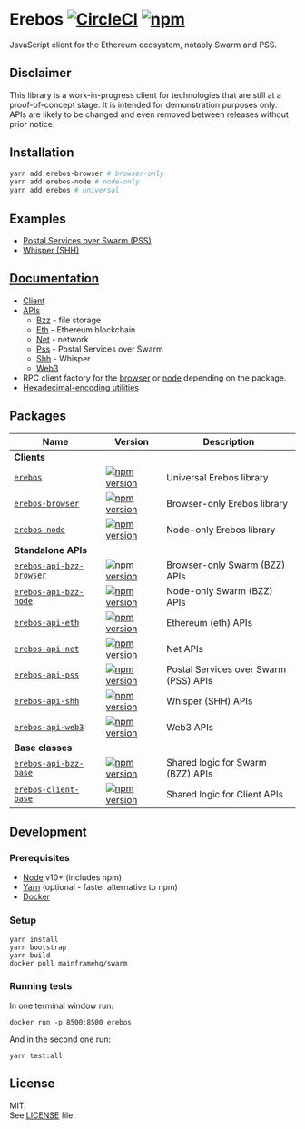 # Erebos [![CircleCI](https://img.shields.io/circleci/project/github/RedSparr0w/node-csgo-parser.svg)](https://circleci.com/gh/MainframeHQ/erebos) [![npm](https://img.shields.io/npm/v/erebos.svg)](https://www.npmjs.com/package/erebos)



JavaScript client for the Ethereum ecosystem, notably Swarm and PSS.

## Disclaimer

This library is a work-in-progress client for technologies that are still at
a proof-of-concept stage. It is intended for demonstration purposes only.\
APIs are likely to be changed and even removed between releases without prior notice.

## Installation

```sh
yarn add erebos-browser # browser-only
yarn add erebos-node # node-only
yarn add erebos # universal
```

## Examples

* [Postal Services over Swarm (PSS)](examples/pss.js)
* [Whisper (SHH)](examples/shh.js)

## [Documentation](docs/)

* [Client](docs/client.md)
* [APIs](docs/api.md)
  * [Bzz](docs/api-bzz.md) - file storage
  * [Eth](docs/api-eth.md) - Ethereum blockchain
  * [Net](docs/api-net.md) - network
  * [Pss](docs/api-pss.md) - Postal Services over Swarm
  * [Shh](docs/api-shh.md) - Whisper
  * [Web3](docs/api-web3.md)
* RPC client factory for the [browser](https://github.com/MainframeHQ/js-tools/tree/master/packages/rpc-browser#rpc-browser) or [node](https://github.com/MainframeHQ/js-tools/tree/master/packages/rpc-node#rpc-node) depending on the package.
* [Hexadecimal-encoding utilities](https://github.com/MainframeHQ/js-tools/tree/master/packages/utils-hex#utils-hex)

## Packages

| Name | Version | Description |
| ---- | ------- | ----------- |
| **Clients**
| [`erebos`](/packages/erebos) | [![npm version](https://img.shields.io/npm/v/erebos.svg)](https://www.npmjs.com/package/erebos) | Universal Erebos library
| [`erebos-browser`](/packages/erebos-browser) | [![npm version](https://img.shields.io/npm/v/erebos-browser.svg)](https://www.npmjs.com/package/erebos-browser) | Browser-only Erebos library
| [`erebos-node`](/packages/erebos-node) | [![npm version](https://img.shields.io/npm/v/erebos-node.svg)](https://www.npmjs.com/package/erebos-node) | Node-only Erebos library
| **Standalone APIs**
| [`erebos-api-bzz-browser`](/packages/erebos-api-bzz-browser) | [![npm version](https://img.shields.io/npm/v/erebos-api-bzz-browser.svg)](https://www.npmjs.com/package/erebos-api-bzz-browser) | Browser-only Swarm (BZZ) APIs
| [`erebos-api-bzz-node`](/packages/erebos-api-bzz-node) | [![npm version](https://img.shields.io/npm/v/erebos-api-bzz-node.svg)](https://www.npmjs.com/package/erebos-api-bzz-node) | Node-only Swarm (BZZ) APIs
| [`erebos-api-eth`](/packages/erebos-api-eth) | [![npm version](https://img.shields.io/npm/v/erebos-api-eth.svg)](https://www.npmjs.com/package/erebos-api-eth) | Ethereum (eth) APIs
| [`erebos-api-net`](/packages/erebos-api-net) | [![npm version](https://img.shields.io/npm/v/erebos-api-net.svg)](https://www.npmjs.com/package/erebos-api-net) | Net APIs
| [`erebos-api-pss`](/packages/erebos-api-pss) | [![npm version](https://img.shields.io/npm/v/erebos-api-pss.svg)](https://www.npmjs.com/package/erebos-api-pss) | Postal Services over Swarm (PSS) APIs
| [`erebos-api-shh`](/packages/erebos-api-shh) | [![npm version](https://img.shields.io/npm/v/erebos-api-shh.svg)](https://www.npmjs.com/package/erebos-api-shh) | Whisper (SHH) APIs
| [`erebos-api-web3`](/packages/erebos-api-web3) | [![npm version](https://img.shields.io/npm/v/erebos-api-web3.svg)](https://www.npmjs.com/package/erebos-api-eth) | Web3 APIs
| **Base classes**
| [`erebos-api-bzz-base`](/packages/erebos-api-bzz-base) | [![npm version](https://img.shields.io/npm/v/erebos-api-bzz-base.svg)](https://www.npmjs.com/package/erebos-api-bzz-base) | Shared logic for Swarm (BZZ) APIs
| [`erebos-client-base`](/packages/erebos-client-base) | [![npm version](https://img.shields.io/npm/v/erebos-client-base.svg)](https://www.npmjs.com/package/erebos-client-base) | Shared logic for Client APIs

## Development

### Prerequisites

* [Node](https://nodejs.org/en/) v10+ (includes npm)
* [Yarn](https://yarnpkg.com/lang/en/) (optional - faster alternative to npm)
* [Docker](https://www.docker.com/community-edition)

### Setup

```
yarn install
yarn bootstrap
yarn build
docker pull mainframehq/swarm
```

### Running tests

In one terminal window run:

```
docker run -p 8500:8500 erebos
```

And in the second one run:

```
yarn test:all
```

## License

MIT.\
See [LICENSE](LICENSE) file.
